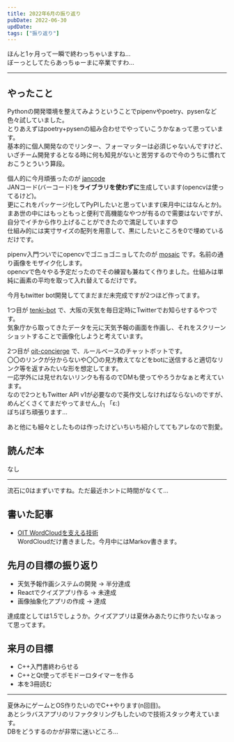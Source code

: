 ```yaml
---
title: 2022年6月の振り返り
pubDate: 2022-06-30
updDate: 
tags: ["振り返り"]
---
```


ほんと1ヶ月って一瞬で終わっちゃいますね…  
ぼーっとしてたらあっちゅーまに卒業ですわ…  

---

## やったこと

Pythonの開発環境を整えてみようということでpipenvやpoetry、pysenなど色々試していました。  
とりあえずはpoetry+pysenの組み合わせでやっていこうかなぁって思っています。  
基本的に個人開発なのでリンター、フォーマッターは必須じゃないんですけど、いざチーム開発するとなる時に何も知見がないと苦労するので今のうちに慣れておこうとういう算段。  

個人的に今月頑張ったのが
[jancode](https://github.com/yashikota/jancode)  
JANコード(バーコード)を**ライブラリを使わずに**生成しています(opencvは使ってるけど)。  
更にこれをパッケージ化してPyPIしたいと思っています(来月中にはなんとか)。  
まあ世の中にはもっともっと便利で高機能なやつが有るので需要はないですが、自分でイチから作り上げることができたので満足しています😊  
仕組み的には実寸サイズの配列を用意して、黒にしたいところを0で埋めているだけです。  

pipenv入門ついでにopencvでゴニョゴニョしてたのが
[mosaic](https://github.com/yashikota/mosaic)
です。名前の通り画像をモザイク化します。  
opencvで色々やる予定だったのでその練習も兼ねてく作りました。仕組みは単純に画素の平均を取って入れ替えてるだけです。  

今月もtwitter bot開発しててまだまだ未完成ですが2つほど作ってます。  

1つ目が
[tenki-bot](https://github.com/yashikota/tenki-bot)
で、大阪の天気を毎日定時にTwitterでお知らせするやつです。  
気象庁から取ってきたデータを元に天気予報の画面を作画し、それをスクリーンショットすることで画像化しようと考えています。  

2つ目が
[oit-concierge](https://github.com/yashikota/oit-concierge)
で、ルールベースのチャットボットです。  
〇〇のリンクが分からないや〇〇の見方教えてなどをbotに送信すると適切なリンク等を返すみたいな形を想定してます。  
一応学外には見せれないリンクも有るのでDMも使ってやろうかなぁと考えています。  
なので2つともTwitter API v1が必要なので英作文しなければならないのですが、めんどくさくてまだやってません_(┐「ε:)  
ぼちぼち頑張ります…  

あと他にも細々としたものは作ったけどいちいち紹介しててもアレなので割愛。  

## 読んだ本

なし  

---

流石に0はまずいですね。ただ最近ホントに時間がなくて…  

## 書いた記事

- [OIT WordCloudを支える技術](https://yashikota.com/blog/oit-wc)  
WordCloudだけ書きました。今月中にはMarkov書きます。  

## 先月の目標の振り返り

- 天気予報作画システムの開発
  → 半分達成
- Reactでクイズアプリ作る
  → 未達成
- 画像抽象化アプリの作成
  → 達成

達成度としては1.5でしょうか。クイズアプリは夏休みあたりに作りたいなぁって思ってます。  

## 来月の目標

- C++入門書終わらせる
- C++とQt使ってポモドーロタイマーを作る
- 本を3冊読む

---

夏休みにゲームとOS作りたいのでC++やります(n回目)。  
あとシラバスアプリのリファクタリングもしたいので技術スタック考えています。  
DBをどうするのかが非常に迷いどころ…
